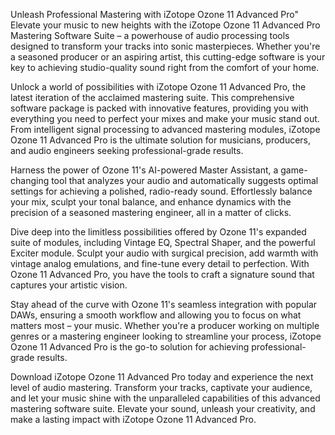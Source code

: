 Unleash Professional Mastering with iZotope Ozone 11 Advanced Pro"
Elevate your music to new heights with the iZotope Ozone 11 Advanced Pro Mastering Software Suite – a powerhouse of audio processing tools designed to transform your tracks into sonic masterpieces. Whether you're a seasoned producer or an aspiring artist, this cutting-edge software is your key to achieving studio-quality sound right from the comfort of your home.

Unlock a world of possibilities with iZotope Ozone 11 Advanced Pro, the latest iteration of the acclaimed mastering suite. This comprehensive software package is packed with innovative features, providing you with everything you need to perfect your mixes and make your music stand out. From intelligent signal processing to advanced mastering modules, iZotope Ozone 11 Advanced Pro is the ultimate solution for musicians, producers, and audio engineers seeking professional-grade results.

Harness the power of Ozone 11's AI-powered Master Assistant, a game-changing tool that analyzes your audio and automatically suggests optimal settings for achieving a polished, radio-ready sound. Effortlessly balance your mix, sculpt your tonal balance, and enhance dynamics with the precision of a seasoned mastering engineer, all in a matter of clicks.

Dive deep into the limitless possibilities offered by Ozone 11's expanded suite of modules, including Vintage EQ, Spectral Shaper, and the powerful Exciter module. Sculpt your audio with surgical precision, add warmth with vintage analog emulations, and fine-tune every detail to perfection. With Ozone 11 Advanced Pro, you have the tools to craft a signature sound that captures your artistic vision.

Stay ahead of the curve with Ozone 11's seamless integration with popular DAWs, ensuring a smooth workflow and allowing you to focus on what matters most – your music. Whether you're a producer working on multiple genres or a mastering engineer looking to streamline your process, iZotope Ozone 11 Advanced Pro is the go-to solution for achieving professional-grade results.

Download iZotope Ozone 11 Advanced Pro today and experience the next level of audio mastering. Transform your tracks, captivate your audience, and let your music shine with the unparalleled capabilities of this advanced mastering software suite. Elevate your sound, unleash your creativity, and make a lasting impact with iZotope Ozone 11 Advanced Pro.

